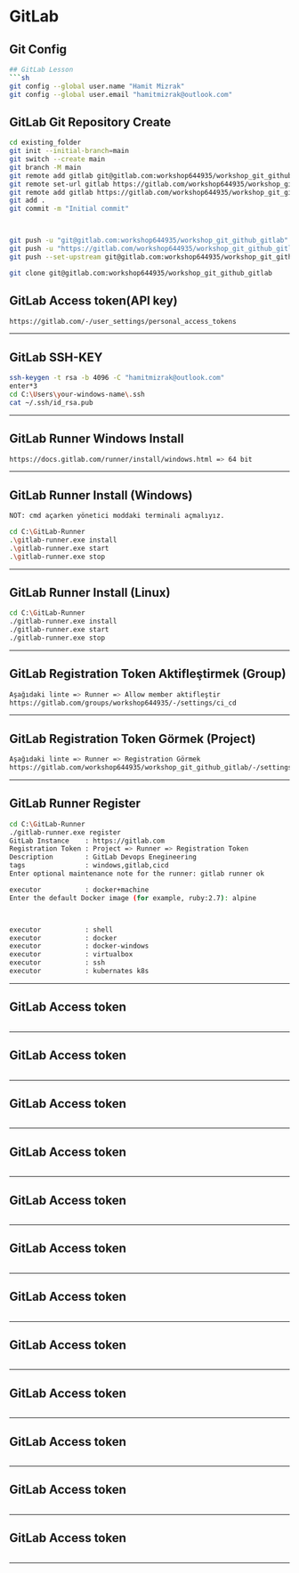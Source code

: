 # GitLab
[]()
---

## Git Config
```sh
## GitLab Lesson
```sh
git config --global user.name "Hamit Mizrak"
git config --global user.email "hamitmizrak@outlook.com"
```



## GitLab Git Repository Create 
```sh
cd existing_folder
git init --initial-branch=main
git switch --create main
git branch -M main
git remote add gitlab git@gitlab.com:workshop644935/workshop_git_github_gitlab.git
git remote set-url gitlab https://gitlab.com/workshop644935/workshop_git_github_gitlab.git
git remote add gitlab https://gitlab.com/workshop644935/workshop_git_github_gitlab.git
git add .
git commit -m "Initial commit"



git push -u "git@gitlab.com:workshop644935/workshop_git_github_gitlab" main
git push -u "https://gitlab.com/workshop644935/workshop_git_github_gitlab.git" main
git push --set-upstream git@gitlab.com:workshop644935/workshop_git_github_gitlab main

git clone git@gitlab.com:workshop644935/workshop_git_github_gitlab

```

## GitLab Access token(API key) 
```sh
https://gitlab.com/-/user_settings/personal_access_tokens
```
---


## GitLab SSH-KEY
```sh
ssh-keygen -t rsa -b 4096 -C "hamitmizrak@outlook.com"
enter*3
cd C:\Users\your-windows-name\.ssh
cat ~/.ssh/id_rsa.pub

```
---


## GitLab Runner Windows Install
```sh
https://docs.gitlab.com/runner/install/windows.html => 64 bit

```
---


## GitLab Runner Install (Windows)
```sh
NOT: cmd açarken yönetici moddaki terminali açmalıyız.

cd C:\GitLab-Runner
.\gitlab-runner.exe install
.\gitlab-runner.exe start
.\gitlab-runner.exe stop
```
---

## GitLab Runner Install (Linux)
```sh
cd C:\GitLab-Runner
./gitlab-runner.exe install
./gitlab-runner.exe start
./gitlab-runner.exe stop
```
---


## GitLab Registration Token Aktifleştirmek (Group)
```sh
Aşağıdaki linte => Runner => Allow member aktifleştir
https://gitlab.com/groups/workshop644935/-/settings/ci_cd

```
---

## GitLab Registration Token Görmek (Project)
```sh
Aşağıdaki linte => Runner => Registration Görmek
https://gitlab.com/workshop644935/workshop_git_github_gitlab/-/settings/ci_cd
```
---



## GitLab Runner Register
```sh
cd C:\GitLab-Runner
./gitlab-runner.exe register
GitLab Instance    : https://gitlab.com
Registration Token : Project => Runner => Registration Token
Description        : GitLab Devops Enegineering
tags               : windows,gitlab,cicd
Enter optional maintenance note for the runner: gitlab runner ok

executor           : docker+machine
Enter the default Docker image (for example, ruby:2.7): alpine



executor           : shell
executor           : docker
executor           : docker-windows
executor           : virtualbox
executor           : ssh
executor           : kubernates k8s

```
---


## GitLab Access token
```sh

```
---
## GitLab Access token
```sh

```
---

## GitLab Access token
```sh

```
---

## GitLab Access token
```sh

```
---
## GitLab Access token
```sh

```
---

## GitLab Access token
```sh

```
---
## GitLab Access token
```sh

```
---

## GitLab Access token
```sh

```
---

## GitLab Access token
```sh

```
---
## GitLab Access token
```sh

```
---

## GitLab Access token
```sh

```
---
## GitLab Access token
```sh

```
---





